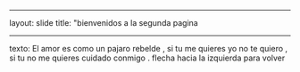 ---
layout: slide
title: "bienvenidos a la segunda pagina
-- ---
texto:  El amor es como un pajaro rebelde , si tu me quieres yo no te quiero , si tu no me quieres cuidado conmigo .
flecha hacia la izquierda para volver 

